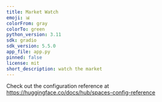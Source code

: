 ```yaml
---
title: Market Watch
emoji: 📊
colorFrom: gray
colorTo: green
python_version: 3.11
sdk: gradio
sdk_version: 5.5.0
app_file: app.py
pinned: false
license: mit
short_description: watch the market
---
```


Check out the configuration reference at https://huggingface.co/docs/hub/spaces-config-reference
